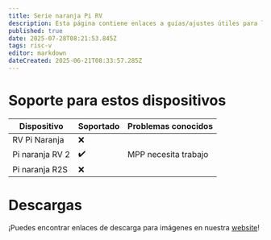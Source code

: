 ```yaml
---
title: Serie naranja Pi RV
description: Esta página contiene enlaces a guías/ajustes útiles para los dispositivos de la Serie RV OPI
published: true
date: 2025-07-28T08:21:53.845Z
tags: risc-v
editor: markdown
dateCreated: 2025-06-21T08:33:57.285Z
---
```


# Soporte para estos dispositivos

| Dispositivo     | Soportado | Problemas conocidos  |
| --------------- | --------- | -------------------- |
| RV Pi Naranja   | ❌         |                      |
| Pi naranja RV 2 | ✔️        | MPP necesita trabajo |
| Pi naranja R2S  | ❌         |                      |

# Descargas

¡Puedes encontrar enlaces de descarga para imágenes en nuestra [website](https://bredos.org/download.html)!